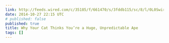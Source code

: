 ```yaml
---
link: http://feeds.wired.com/c/35185/f/661470/s/3fddb115/sc/8/l/0L0Swired0N0C20A140C10A0Ccat0Ethinks0Eyoure0Ehuge0Eunpredictable0Eape0C/story01.htm
date: 2014-10-27 22:15 UTC
# published: false
published: true
title: Why Your Cat Thinks You’re a Huge, Unpredictable Ape
tags: []
---
```



